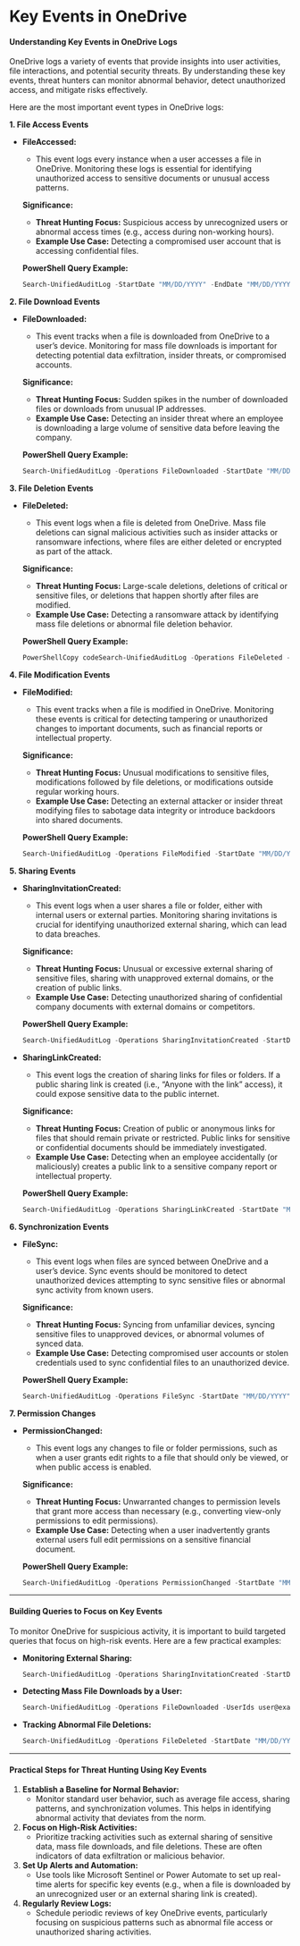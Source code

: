 # Key Events in OneDrive

#### **Understanding Key Events in OneDrive Logs**

OneDrive logs a variety of events that provide insights into user activities, file interactions, and potential security threats. By understanding these key events, threat hunters can monitor abnormal behavior, detect unauthorized access, and mitigate risks effectively.

Here are the most important event types in OneDrive logs:

**1. File Access Events**

*   **FileAccessed:**

    * This event logs every instance when a user accesses a file in OneDrive. Monitoring these logs is essential for identifying unauthorized access to sensitive documents or unusual access patterns.

    **Significance:**

    * **Threat Hunting Focus:** Suspicious access by unrecognized users or abnormal access times (e.g., access during non-working hours).
    * **Example Use Case:** Detecting a compromised user account that is accessing confidential files.

    **PowerShell Query Example:**

    ```powershell
    Search-UnifiedAuditLog -StartDate "MM/DD/YYYY" -EndDate "MM/DD/YYYY" -Operations FileAccessed -UserIds user@example.com
    ```

**2. File Download Events**

*   **FileDownloaded:**

    * This event tracks when a file is downloaded from OneDrive to a user’s device. Monitoring for mass file downloads is important for detecting potential data exfiltration, insider threats, or compromised accounts.

    **Significance:**

    * **Threat Hunting Focus:** Sudden spikes in the number of downloaded files or downloads from unusual IP addresses.
    * **Example Use Case:** Detecting an insider threat where an employee is downloading a large volume of sensitive data before leaving the company.

    **PowerShell Query Example:**

    ```powershell
    Search-UnifiedAuditLog -Operations FileDownloaded -StartDate "MM/DD/YYYY" -EndDate "MM/DD/YYYY" -UserIds user@example.com
    ```

**3. File Deletion Events**

*   **FileDeleted:**

    * This event logs when a file is deleted from OneDrive. Mass file deletions can signal malicious activities such as insider attacks or ransomware infections, where files are either deleted or encrypted as part of the attack.

    **Significance:**

    * **Threat Hunting Focus:** Large-scale deletions, deletions of critical or sensitive files, or deletions that happen shortly after files are modified.
    * **Example Use Case:** Detecting a ransomware attack by identifying mass file deletions or abnormal file deletion behavior.

    **PowerShell Query Example:**

    ```PowerShell
    PowerShellCopy codeSearch-UnifiedAuditLog -Operations FileDeleted -StartDate "MM/DD/YYYY" -EndDate "MM/DD/YYYY"
    ```

**4. File Modification Events**

*   **FileModified:**

    * This event tracks when a file is modified in OneDrive. Monitoring these events is critical for detecting tampering or unauthorized changes to important documents, such as financial reports or intellectual property.

    **Significance:**

    * **Threat Hunting Focus:** Unusual modifications to sensitive files, modifications followed by file deletions, or modifications outside regular working hours.
    * **Example Use Case:** Detecting an external attacker or insider threat modifying files to sabotage data integrity or introduce backdoors into shared documents.

    **PowerShell Query Example:**

    ```powershell
    Search-UnifiedAuditLog -Operations FileModified -StartDate "MM/DD/YYYY" -EndDate "MM/DD/YYYY"
    ```

**5. Sharing Events**

*   **SharingInvitationCreated:**

    * This event logs when a user shares a file or folder, either with internal users or external parties. Monitoring sharing invitations is crucial for identifying unauthorized external sharing, which can lead to data breaches.

    **Significance:**

    * **Threat Hunting Focus:** Unusual or excessive external sharing of sensitive files, sharing with unapproved external domains, or the creation of public links.
    * **Example Use Case:** Detecting unauthorized sharing of confidential company documents with external domains or competitors.

    **PowerShell Query Example:**

    ```powershell
    Search-UnifiedAuditLog -Operations SharingInvitationCreated -StartDate "MM/DD/YYYY" -EndDate "MM/DD/YYYY"
    ```
*   **SharingLinkCreated:**

    * This event logs the creation of sharing links for files or folders. If a public sharing link is created (i.e., “Anyone with the link” access), it could expose sensitive data to the public internet.

    **Significance:**

    * **Threat Hunting Focus:** Creation of public or anonymous links for files that should remain private or restricted. Public links for sensitive or confidential documents should be immediately investigated.
    * **Example Use Case:** Detecting when an employee accidentally (or maliciously) creates a public link to a sensitive company report or intellectual property.

    **PowerShell Query Example:**

    ```powershell
    Search-UnifiedAuditLog -Operations SharingLinkCreated -StartDate "MM/DD/YYYY" -EndDate "MM/DD/YYYY" | Where-Object {$_.SharingLink -like "Anyone"}
    ```

**6. Synchronization Events**

*   **FileSync:**

    * This event logs when files are synced between OneDrive and a user’s device. Sync events should be monitored to detect unauthorized devices attempting to sync sensitive files or abnormal sync activity from known users.

    **Significance:**

    * **Threat Hunting Focus:** Syncing from unfamiliar devices, syncing sensitive files to unapproved devices, or abnormal volumes of synced data.
    * **Example Use Case:** Detecting compromised user accounts or stolen credentials used to sync confidential files to an unauthorized device.

    **PowerShell Query Example:**

    ```powershell
    Search-UnifiedAuditLog -Operations FileSync -StartDate "MM/DD/YYYY" -EndDate "MM/DD/YYYY"
    ```

**7. Permission Changes**

*   **PermissionChanged:**

    * This event logs any changes to file or folder permissions, such as when a user grants edit rights to a file that should only be viewed, or when public access is enabled.

    **Significance:**

    * **Threat Hunting Focus:** Unwarranted changes to permission levels that grant more access than necessary (e.g., converting view-only permissions to edit permissions).
    * **Example Use Case:** Detecting when a user inadvertently grants external users full edit permissions on a sensitive financial document.

    **PowerShell Query Example:**

    ```powershell
    Search-UnifiedAuditLog -Operations PermissionChanged -StartDate "MM/DD/YYYY" -EndDate "MM/DD/YYYY"
    ```

***

#### **Building Queries to Focus on Key Events**

To monitor OneDrive for suspicious activity, it is important to build targeted queries that focus on high-risk events. Here are a few practical examples:

*   **Monitoring External Sharing:**

    ```powershell
    Search-UnifiedAuditLog -Operations SharingInvitationCreated -StartDate "MM/DD/YYYY" -EndDate "MM/DD/YYYY" | Where-Object {$_.ExternalAccess -eq "True"}
    ```
*   **Detecting Mass File Downloads by a User:**

    ```powershell
    Search-UnifiedAuditLog -Operations FileDownloaded -UserIds user@example.com -StartDate "MM/DD/YYYY" -EndDate "MM/DD/YYYY" | Where-Object {$_.ResultSize -gt 100}
    ```
*   **Tracking Abnormal File Deletions:**

    ```powershell
    Search-UnifiedAuditLog -Operations FileDeleted -StartDate "MM/DD/YYYY" -EndDate "MM/DD/YYYY" | Where-Object {$_.ResultSize -gt 50}
    ```

***

#### **Practical Steps for Threat Hunting Using Key Events**

1. **Establish a Baseline for Normal Behavior:**
   * Monitor standard user behavior, such as average file access, sharing patterns, and synchronization volumes. This helps in identifying abnormal activity that deviates from the norm.
2. **Focus on High-Risk Activities:**
   * Prioritize tracking activities such as external sharing of sensitive data, mass file downloads, and file deletions. These are often indicators of data exfiltration or malicious behavior.
3. **Set Up Alerts and Automation:**
   * Use tools like Microsoft Sentinel or Power Automate to set up real-time alerts for specific key events (e.g., when a file is downloaded by an unrecognized user or an external sharing link is created).
4. **Regularly Review Logs:**
   * Schedule periodic reviews of key OneDrive events, particularly focusing on suspicious patterns such as abnormal file access or unauthorized sharing activities.
